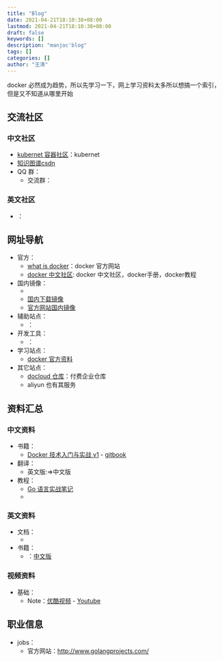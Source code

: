 ```yaml
---
title: "Blog"
date: 2021-04-21T18:10:38+08:00
lastmod: 2021-04-21T18:10:38+08:00
draft: false
keywords: []
description: "manjoc'blog"
tags: []
categories: []
author: "王清"
---
```


docker 必然成为趋势，所以先学习一下，网上学习资料太多所以想搞一个索引，但是又不知道从哪里开始



## 交流社区

### 中文社区

- [kubernet 容器社区](http://dockone.io/topic/Kubernetes)：kubernet
- [知识图谱csdn](http://lib.csdn.net/base/docker)
- QQ 群：
    - 交流群：

### 英文社区

- []()：

## 网址导航

- 官方：
    - [what is docker](https://www.docker.com/)：docker 官方网站
	- [docker 中文社区](http://www.docker.org.cn/): docker 中文社区，docker手册，docker教程
- 国内镜像：
    - []()
    - [国内下载镜像]()
    - [官方网站国内镜像]()
- 辅助站点：
    - []()：
- 开发工具：
    - []()：[]()
- 学习站点：
    - [docker 官方资料](https://docs.docker.com/)
- 其它站点：
    - [docloud 仓库](https://dashboard.daocloud.io/build-flows)：付费企业仓库
	- aliyun 也有其服务

## 资料汇总

### 中文资料

- 书籍：
    - [Docker 技术入门与实战 v1](https://github.com/yeasy/docker_practice.git) - [gitbook](https://www.gitbook.com/book/yeasy/docker_practice/details)
- 翻译：
    - []()英文版:=>[]()中文版
- 教程：
    - [Go 语言实战笔记](http://www.flysnow.org/categories/Golang/)
	- []()

### 英文资料

- 文档：
    - []()
- 书籍：
    - []()：[中文版]()

### 视频资料

- 基础：
    - Note：[优酷视频]() - [Youtube]()

## 职业信息

- jobs：
    - 官方网站：http://www.golangprojects.com/


